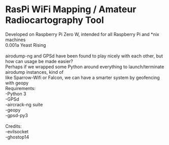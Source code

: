 # RasPi WiFi Mapping / Amateur Radiocartography Tool
Developed on Raspberry Pi Zero W, intended for all Raspberry Pi and \*nix machines <br>
0.001a Yeast Rising <br>
 <br>
airodump-ng and GPSd have been found to play nicely with each other, but how can usage be made easier? <br>
Perhaps if we wrapped some Python around everything to launch/terminate airodump instances, kind of <br>
like Sparrow-Wifi or Falcon, we can have a smarter system by geofencing with geopy
 <br>
Requirements: <br>
-Python 3 <br>
-GPSd <br>
-aircrack-ng suite <br>
-geopy <br>
-gpsd-py3 <br>
 <br>
Credits: <br>
-evilsocket <br>
-ghostop14 <br>
